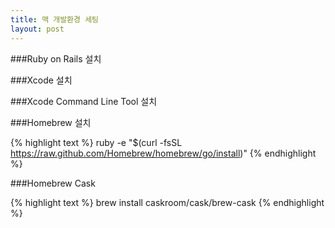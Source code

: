 ```yaml
---
title: 맥 개발환경 세팅
layout: post
---
```


###Ruby on Rails 설치


###Xcode 설치


###Xcode Command Line Tool 설치


###Homebrew 설치

{% highlight text %}
ruby -e "$(curl -fsSL https://raw.github.com/Homebrew/homebrew/go/install)"
{% endhighlight %}
    

###Homebrew Cask

{% highlight text %}
brew install caskroom/cask/brew-cask
{% endhighlight %}    
